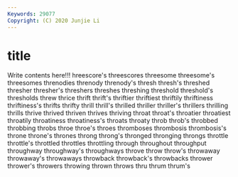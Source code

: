 ```yaml
---
Keywords: 29077
Copyright: (C) 2020 Junjie Li
---
```


# title

Write contents here!!!
hreescore's
threescores 
threesome 
threesome's 
threesomes 
threnodies 
threnody 
threnody's 
thresh 
thresh's 
threshed
thresher 
thresher's 
threshers 
threshes 
threshing 
threshold 
threshold's 
thresholds 
threw 
thrice
thrift 
thrift's 
thriftier 
thriftiest 
thriftily 
thriftiness 
thriftiness's 
thrifts 
thrifty 
thrill
thrill's 
thrilled 
thriller 
thriller's 
thrillers 
thrilling 
thrills 
thrive 
thrived 
thriven
thrives 
thriving 
throat 
throat's 
throatier 
throatiest 
throatily 
throatiness 
throatiness's 
throats
throaty 
throb 
throb's 
throbbed 
throbbing 
throbs 
throe 
throe's 
throes 
thromboses
thrombosis 
thrombosis's 
throne 
throne's 
thrones 
throng 
throng's 
thronged 
thronging 
throngs
throttle 
throttle's 
throttled 
throttles 
throttling 
through 
throughout 
throughput 
throughway 
throughway's
throughways 
throve 
throw 
throw's 
throwaway 
throwaway's 
throwaways 
throwback 
throwback's 
throwbacks
thrower 
thrower's 
throwers 
throwing 
thrown 
throws 
thru 
thrum 
thrum's 

